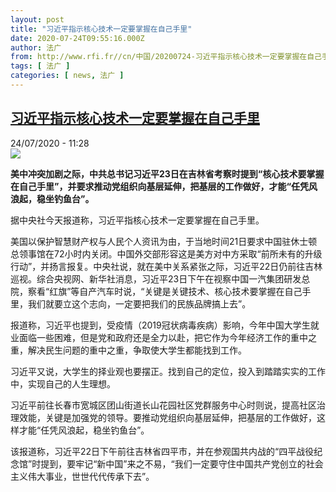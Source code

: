 ```yaml
---
layout: post
title: "习近平指示核心技术一定要掌握在自己手里"
date: 2020-07-24T09:55:16.000Z
author: 法广
from: http://www.rfi.fr//cn/中国/20200724-习近平指示核心技术一定要掌握在自己手里
tags: [ 法广 ]
categories: [ news, 法广 ]
---
```

<!--1595584516000-->
[习近平指示核心技术一定要掌握在自己手里](http://www.rfi.fr//cn/%E4%B8%AD%E5%9B%BD/20200724-%E4%B9%A0%E8%BF%91%E5%B9%B3%E6%8C%87%E7%A4%BA%E6%A0%B8%E5%BF%83%E6%8A%80%E6%9C%AF%E4%B8%80%E5%AE%9A%E8%A6%81%E6%8E%8C%E6%8F%A1%E5%9C%A8%E8%87%AA%E5%B7%B1%E6%89%8B%E9%87%8C)
------

<div>
<div>24/07/2020 - 11:28</div><img src="https://s.rfi.fr/media/display/d5b7aff6-a5f3-11ea-8fb3-005056a98db9/w:310/p:16x9/2020-05-22T000000Z_508514409_RC2FTG9FB8U1_RTRMADP_3_CHINA-PARLIAMENT.JPG"><p><strong>美中冲突加剧之际，中共总书记习近平23日在吉林省考察时提到“核心技术要掌握在自己手里”，并要求推动党组织向基层延伸，把基层的工作做好，才能“任凭风浪起，稳坐钓鱼台”。</strong></p><div class="t-content__body u-clearfix"><div class="m-interstitial"></div><p>据中央社今天报道称，习近平指核心技术一定要掌握在自己手里。</p><p>美国以保护智慧财产权与人民个人资讯为由，于当地时间21日要求中国驻休士顿总领事馆在72小时内关闭。中国外交部形容这是美方对中方采取“前所未有的升级行动”，并扬言报复。中央社说，就在美中关系紧张之际，习近平22日仍前往吉林巡视。综合央视网、新华社消息，习近平23日下午在视察中国一汽集团研发总院，察看“红旗”等自产汽车时说，“关键是关键技术、核心技术要掌握在自己手里，我们就要立这个志向，一定要把我们的民族品牌搞上去”。</p><p>报道称，习近平也提到，受疫情（2019冠状病毒疾病）影响，今年中国大学生就业面临一些困难，但是党和政府还是全力以赴，把它作为今年经济工作的重中之重，解决民生问题的重中之重，争取使大学生都能找到工作。</p><p>习近平又说，大学生的择业观也要摆正。找到自己的定位，投入到踏踏实实的工作中，实现自己的人生理想。</p><p>习近平前往长春市宽城区团山街道长山花园社区党群服务中心时则说，提高社区治理效能，关键是加强党的领导。要推动党组织向基层延伸，把基层的工作做好，这样才能“任凭风浪起，稳坐钓鱼台”。</p><p>该报道称，习近平22日下午前往吉林省四平市，并在参观国共内战的“四平战役纪念馆”时提到，要牢记“新中国”来之不易，“我们一定要守住中国共产党创立的社会主义伟大事业，世世代代传承下去”。</p><div class="o-self-promo o-self-promo--nl o-self-promo--hidden" data-selfpromo-newsletter></div><div class="o-self-promo o-self-promo--app o-self-promo--hidden" data-selfpromo-app></div></div>
</div>
